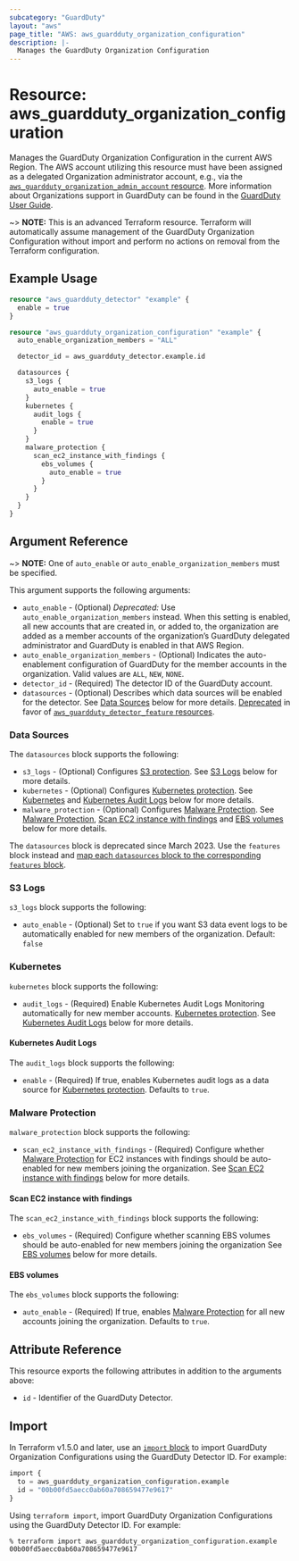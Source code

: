 ```yaml
---
subcategory: "GuardDuty"
layout: "aws"
page_title: "AWS: aws_guardduty_organization_configuration"
description: |-
  Manages the GuardDuty Organization Configuration
---
```


# Resource: aws_guardduty_organization_configuration

Manages the GuardDuty Organization Configuration in the current AWS Region. The AWS account utilizing this resource must have been assigned as a delegated Organization administrator account, e.g., via the [`aws_guardduty_organization_admin_account` resource](/docs/providers/aws/r/guardduty_organization_admin_account.html). More information about Organizations support in GuardDuty can be found in the [GuardDuty User Guide](https://docs.aws.amazon.com/guardduty/latest/ug/guardduty_organizations.html).

~> **NOTE:** This is an advanced Terraform resource. Terraform will automatically assume management of the GuardDuty Organization Configuration without import and perform no actions on removal from the Terraform configuration.

## Example Usage

```terraform
resource "aws_guardduty_detector" "example" {
  enable = true
}

resource "aws_guardduty_organization_configuration" "example" {
  auto_enable_organization_members = "ALL"

  detector_id = aws_guardduty_detector.example.id

  datasources {
    s3_logs {
      auto_enable = true
    }
    kubernetes {
      audit_logs {
        enable = true
      }
    }
    malware_protection {
      scan_ec2_instance_with_findings {
        ebs_volumes {
          auto_enable = true
        }
      }
    }
  }
}
```

## Argument Reference

~> **NOTE:** One of `auto_enable` or `auto_enable_organization_members` must be specified.

This argument supports the following arguments:

* `auto_enable` - (Optional) *Deprecated:* Use `auto_enable_organization_members` instead. When this setting is enabled, all new accounts that are created in, or added to, the organization are added as a member accounts of the organization’s GuardDuty delegated administrator and GuardDuty is enabled in that AWS Region.
* `auto_enable_organization_members` - (Optional) Indicates the auto-enablement configuration of GuardDuty for the member accounts in the organization. Valid values are `ALL`, `NEW`, `NONE`.
* `detector_id` - (Required) The detector ID of the GuardDuty account.
* `datasources` - (Optional) Describes which data sources will be enabled for the detector. See [Data Sources](#data-sources) below for more details. [Deprecated](https://docs.aws.amazon.com/guardduty/latest/ug/guardduty-feature-object-api-changes-march2023.html) in favor of [`aws_guardduty_detector_feature` resources](guardduty_detector_feature.html).

### Data Sources

The `datasources` block supports the following:

* `s3_logs` - (Optional) Configures [S3 protection](https://docs.aws.amazon.com/guardduty/latest/ug/s3-protection.html).
  See [S3 Logs](#s3-logs) below for more details.
* `kubernetes` - (Optional) Configures [Kubernetes protection](https://docs.aws.amazon.com/guardduty/latest/ug/kubernetes-protection.html).
  See [Kubernetes](#kubernetes) and [Kubernetes Audit Logs](#kubernetes-audit-logs) below for more details.
* `malware_protection` - (Optional) Configures [Malware Protection](https://docs.aws.amazon.com/guardduty/latest/ug/malware-protection.html).
  See [Malware Protection](#malware-protection), [Scan EC2 instance with findings](#scan-ec2-instance-with-findings) and [EBS volumes](#ebs-volumes) below for more details.

The `datasources` block is deprecated since March 2023. Use the `features` block instead and [map each `datasources` block to the corresponding `features` block](https://docs.aws.amazon.com/guardduty/latest/ug/guardduty-feature-object-api-changes-march2023.html#guardduty-feature-enablement-datasource-relation).

### S3 Logs

`s3_logs` block supports the following:

* `auto_enable` - (Optional) Set to `true` if you want S3 data event logs to be automatically enabled for new members of the organization. Default: `false`

### Kubernetes

`kubernetes` block supports the following:

* `audit_logs` - (Required) Enable Kubernetes Audit Logs Monitoring automatically for new member accounts. [Kubernetes protection](https://docs.aws.amazon.com/guardduty/latest/ug/kubernetes-protection.html).
  See [Kubernetes Audit Logs](#kubernetes-audit-logs) below for more details.

#### Kubernetes Audit Logs

The `audit_logs` block supports the following:

* `enable` - (Required) If true, enables Kubernetes audit logs as a data source for [Kubernetes protection](https://docs.aws.amazon.com/guardduty/latest/ug/kubernetes-protection.html).
  Defaults to `true`.

### Malware Protection

`malware_protection` block supports the following:

* `scan_ec2_instance_with_findings` - (Required) Configure whether [Malware Protection](https://docs.aws.amazon.com/guardduty/latest/ug/malware-protection.html) for EC2 instances with findings should be auto-enabled for new members joining the organization.
   See [Scan EC2 instance with findings](#scan-ec2-instance-with-findings) below for more details.

#### Scan EC2 instance with findings

The `scan_ec2_instance_with_findings` block supports the following:

* `ebs_volumes` - (Required) Configure whether scanning EBS volumes should be auto-enabled for new members joining the organization
  See [EBS volumes](#ebs-volumes) below for more details.

#### EBS volumes

The `ebs_volumes` block supports the following:

* `auto_enable` - (Required) If true, enables [Malware Protection](https://docs.aws.amazon.com/guardduty/latest/ug/malware-protection.html) for all new accounts joining the organization.
  Defaults to `true`.

## Attribute Reference

This resource exports the following attributes in addition to the arguments above:

* `id` - Identifier of the GuardDuty Detector.

## Import

In Terraform v1.5.0 and later, use an [`import` block](https://developer.hashicorp.com/terraform/language/import) to import GuardDuty Organization Configurations using the GuardDuty Detector ID. For example:

```terraform
import {
  to = aws_guardduty_organization_configuration.example
  id = "00b00fd5aecc0ab60a708659477e9617"
}
```

Using `terraform import`, import GuardDuty Organization Configurations using the GuardDuty Detector ID. For example:

```console
% terraform import aws_guardduty_organization_configuration.example 00b00fd5aecc0ab60a708659477e9617
```
